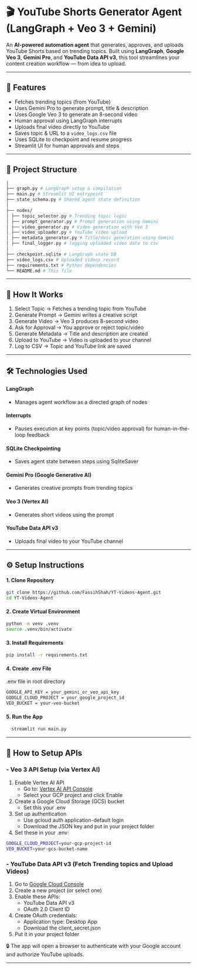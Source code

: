 # 🎬 YouTube Shorts Generator Agent (LangGraph + Veo 3 + Gemini)

An **AI-powered automation agent** that generates, approves, and uploads YouTube Shorts based on trending topics. Built using **LangGraph**, **Google Veo 3**, **Gemini Pro**, and **YouTube Data API v3**, this tool streamlines your content creation workflow — from idea to upload.

---

## 🚀 Features

- Fetches trending topics (from YouTube)
- Uses Gemini Pro to generate prompt, title & description
- Uses Google Veo 3 to generate an 8-second video
- Human approval using LangGraph interrupts
- Uploads final video directly to YouTube
- Saves topic & URL to a `video_logs.csv` file
- Uses SQLite to checkpoint and resume progress
- Streamlit UI for human approvals and steps

---

## 📁 Project Structure

```bash
│
├── graph.py # LangGraph setup & compilation
├── main.py # Streamlit UI entrypoint
├── state_schema.py # Shared agent state definition
│
├── nodes/
│ ├── topic_selector.py # Trending topic logic
│ ├── prompt_generator.py # Prompt generation using Gemini
│ ├── video_generator.py # Video generation with Veo 3
│ ├── video_uploader.py # YouTube video upload
│ ├── metadata_generator.py # Title/desc generation using Gemini
│ ├── final_logger.py # logging uploaded video data to csv
│
├── checkpoint.sqlite # LangGraph state DB
├── video_logs.csv # Uploaded videos record
├── requirements.txt # Python dependencies
└── README.md # This file
```

---

## 🧠 How It Works
  1. Select Topic → Fetches a trending topic from YouTube
  2. Generate Prompt → Gemini writes a creative script
  3. Generate Video → Veo 3 produces 8-second video
  4. Ask for Approval → You approve or reject topic/video
  5. Generate Metadata → Title and description are created
  6. Upload to YouTube → Video is uploaded to your channel
  7. Log to CSV → Topic and YouTube link are saved

---

## 🛠️ Technologies Used

#### LangGraph
- Manages agent workflow as a directed graph of nodes

#### Interrupts
- Pauses execution at key points (topic/video approval) for human-in-the-loop feedback

#### SQLite Checkpointing
- Saves agent state between steps using SqliteSaver

#### Gemini Pro (Google Generative AI)
- Generates creative prompts from trending topics

#### Veo 3 (Vertex AI)
- Generates short videos using the prompt

#### YouTube Data API v3
- Uploads final video to your YouTube channel

---

## ⚙️ Setup Instructions

#### 1. Clone Repository
```bash
git clone https://github.com/FassihShah/YT-Videos-Agent.git
cd YT-Videos-Agent
```
#### 2. Create Virtual Environment
```bash
python -m venv .venv
source .venv/bin/activate 
```
#### 3. Install Requirements
```bash
pip install -r requirements.txt
```
#### 4. Create .env File

 .env file in root directory
```bash
GOOGLE_API_KEY = your_gemini_or_veo_api_key
GOOGLE_CLOUD_PROJECT = your_google_project_id
VEO_BUCKET = your-veo-bucket
```
#### 5. Run the App
```bash
  streamlit run main.py
```

---

## 🔐 How to Setup APIs

### - Veo 3 API Setup (via Vertex AI)

1. Enable Vertex AI API
      - Go to: [Vertex AI API Console](https://console.cloud.google.com/marketplace/product/google/vertex-ai.googleapis.com)
      - Select your GCP project and click Enable
2. Create a Google Cloud Storage (GCS) bucket
      - Set this your .env
3. Set up authentication
      - Use gcloud auth application-default login 
      - Download the JSON key and put in your project folder
4. Set these in your .env:
  ```bash
  GOOGLE_CLOUD_PROJECT=your-gcp-project-id
  VEO_BUCKET=your-gcs-bucket-name
  ```

### - YouTube Data API v3 (Fetch Trending topics and Upload Videos)

1. Go to [Google Cloud Console](https://console.cloud.google.com/)
2. Create a new project (or select one)
3. Enable these APIs:
     - YouTube Data API v3
     - OAuth 2.0 Client ID
4. Create OAuth credentials:
     - Application type: Desktop App
     - Download the client_secret.json
5. Put it in your project folder
    
🔒 The app will open a browser to authenticate with your Google account and authorize YouTube uploads.

---


